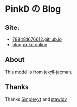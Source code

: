 # PinkD の Blog

## Site:
- [78848d676612.github.io](78848d676612.github.io) 
- [blog.pinkd.online](blog.pinkd.online)

## About

This model is from [jekyll-jacman](https://github.com/Simpleyyt/jekyll-jacman).

## Thanks

Thanks [Simpleyyt](https://github.com/Simpleyyt) and [stawidy](https://github.com/stawidy)
